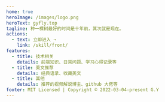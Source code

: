 ```yaml
---
home: true
heroImage: /images/logo.png
heroText: gyfly.top
tagline: 种一棵树最好的时间是十年前，其次就是现在。
actions:
  - text: 立即进入 →
    link: /skill/front/
features:
  - title: 技术相关
    details: 前端知识、日常问题、学习心得记录等
  - title: 美文推荐
    details: 经典语录、收藏美文
  - title: 其他
    details: 推荐的视频解说博主、github 大佬等
footer: MIT Licensed | Copyright © 2022-03-04-present G.Y
---
```

